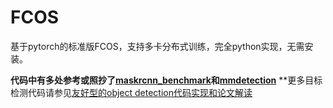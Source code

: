 # FCOS
基于pytorch的标准版FCOS，支持多卡分布式训练，完全python实现，无需安装。

**代码中有多处参考或照抄了[maskrcnn_benchmark](https://github.com/facebookresearch/maskrcnn-benchmark)和[mmdetection](https://github.com/open-mmlab/mmdetection)**
**更多目标检测代码请参见[友好型的object detection代码实现和论文解读](https://blog.csdn.net/gongyi_yf/article/details/109660890)
